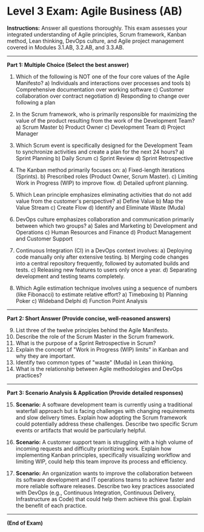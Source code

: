 # Level 3 Exam: Agile Business (AB)

**Instructions:** Answer all questions thoroughly. This exam assesses your integrated understanding of Agile principles, Scrum framework, Kanban method, Lean thinking, DevOps culture, and Agile project management covered in Modules 3.1.AB, 3.2.AB, and 3.3.AB.

---

**Part 1: Multiple Choice (Select the best answer)**

1.  Which of the following is NOT one of the four core values of the Agile Manifesto?
    a) Individuals and interactions over processes and tools
    b) Comprehensive documentation over working software
    c) Customer collaboration over contract negotiation
    d) Responding to change over following a plan

2.  In the Scrum framework, who is primarily responsible for maximizing the value of the product resulting from the work of the Development Team?
    a) Scrum Master
    b) Product Owner
    c) Development Team
    d) Project Manager

3.  Which Scrum event is specifically designed for the Development Team to synchronize activities and create a plan for the next 24 hours?
    a) Sprint Planning
    b) Daily Scrum
    c) Sprint Review
    d) Sprint Retrospective

4.  The Kanban method primarily focuses on:
    a) Fixed-length iterations (Sprints).
    b) Prescribed roles (Product Owner, Scrum Master).
    c) Limiting Work in Progress (WIP) to improve flow.
    d) Detailed upfront planning.

5.  Which Lean principle emphasizes eliminating activities that do not add value from the customer's perspective?
    a) Define Value
    b) Map the Value Stream
    c) Create Flow
    d) Identify and Eliminate Waste (Muda)

6.  DevOps culture emphasizes collaboration and communication primarily between which two groups?
    a) Sales and Marketing
    b) Development and Operations
    c) Human Resources and Finance
    d) Product Management and Customer Support

7.  Continuous Integration (CI) in a DevOps context involves:
    a) Deploying code manually only after extensive testing.
    b) Merging code changes into a central repository frequently, followed by automated builds and tests.
    c) Releasing new features to users only once a year.
    d) Separating development and testing teams completely.

8.  Which Agile estimation technique involves using a sequence of numbers (like Fibonacci) to estimate relative effort?
    a) Timeboxing
    b) Planning Poker
    c) Wideband Delphi
    d) Function Point Analysis

---

**Part 2: Short Answer (Provide concise, well-reasoned answers)**

9.  List three of the twelve principles behind the Agile Manifesto.
10. Describe the role of the Scrum Master in the Scrum framework.
11. What is the purpose of a Sprint Retrospective in Scrum?
12. Explain the concept of "Work in Progress (WIP) limits" in Kanban and why they are important.
13. Identify two common types of "waste" (Muda) in Lean thinking.
14. What is the relationship between Agile methodologies and DevOps practices?

---

**Part 3: Scenario Analysis & Application (Provide detailed responses)**

15. **Scenario:** A software development team is currently using a traditional waterfall approach but is facing challenges with changing requirements and slow delivery times. Explain how adopting the Scrum framework could potentially address these challenges. Describe two specific Scrum events or artifacts that would be particularly helpful.

16. **Scenario:** A customer support team is struggling with a high volume of incoming requests and difficulty prioritizing work. Explain how implementing Kanban principles, specifically visualizing workflow and limiting WIP, could help this team improve its process and efficiency.

17. **Scenario:** An organization wants to improve the collaboration between its software development and IT operations teams to achieve faster and more reliable software releases. Describe two key practices associated with DevOps (e.g., Continuous Integration, Continuous Delivery, Infrastructure as Code) that could help them achieve this goal. Explain the benefit of each practice.

---

**(End of Exam)**
